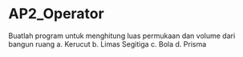 # AP2_Operator

Buatlah program untuk menghitung luas permukaan dan volume dari bangun ruang 
a.	Kerucut
b.	Limas Segitiga
c.	Bola
d.	Prisma
